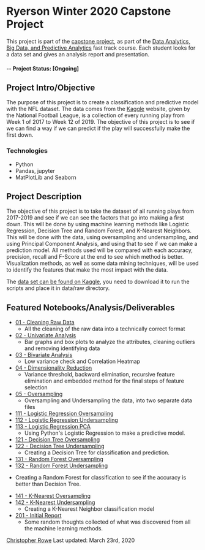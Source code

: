 # Ryerson Winter 2020 Capstone Project
This project is part of the [capstone project](https://continuing.ryerson.ca/search/publicCourseSearchDetails.do;jsessionid=1A27012141908DF0EBDA27F4216447CA?method=load&courseId=26431), as part of the [Data Analytics, Big Data, and Predictive Analytics](https://continuing.ryerson.ca/public/category/courseCategoryCertificateProfile.do?method=load&certificateId=171618) fast track course. Each student looks for a data set and gives an analysis report and presentation.

#### -- Project Status: [Ongoing]

## Project Intro/Objective
The purpose of this project is to create a classification and predictive model with the NFL dataset. The data comes from the [Kaggle](https://www.kaggle.com/c/nfl-big-data-bowl-2020) website, given by the National Football League, is a collection of every running play from Week 1 of 2017 to Week 12 of 2019. The objective of this project is to see if we can find a way if  we can predict if the play will successfully make the first down.

### Technologies
* Python
* Pandas, jupyter
* MatPlotLib and Seaborn

## Project Description
The objective of this project is to take the dataset of all running plays from 2017-2019 and see if we can see the factors that go into making a first down. This will be done by using machine learning methods like Logistic Regression, Decision Tree and Random Forest, and K-Nearest Neighbors. This will be done with the data, using oversampling and undersampling, and using Principal Component Analysis, and using that to see if we can make a prediction model. All methods used will be compared with each accuracy, precision, recall and F-Score at the end to see which method is better. Visualization methods, as well as some data mining techniques, will be used to identify the features that make the most impact with the data. 

The [data set can be found on Kaggle](https://www.kaggle.com/c/nfl-big-data-bowl-2020), you need to download it to run the scripts and place it in data/raw directory.

## Featured Notebooks/Analysis/Deliverables
* [01 - Cleaning Raw Data](https://github.com/rowevscolumn/capstone/blob/master/notebooks/01%20-%20Cleaning%20Raw%20Data.ipynb)
  - All the cleaning of the raw data into a technically correct format
* [02 - Univariate Analysis](https://github.com/rowevscolumn/capstone/blob/master/notebooks/02%20-%20Univariate%20Analysis.ipynb)
  - Bar graphs and box plots to analyze the attributes, cleaning outliers and removing identifying data
* [03 - Bivariate Analysis](https://github.com/rowevscolumn/capstone/blob/master/notebooks/03%20-%20Bivariate%20Analysis.ipynb)
  - Low variance check and Correlation Heatmap
* [04 - Dimensionality Reduction](https://github.com/rowevscolumn/capstone/blob/master/notebooks/04%20-%20Dimensionalty%20Reduction.ipynb)
  - Variance threshold, backward elimination, recursive feature elimination and embedded method for the final steps of feature selection
* [05 - Oversampling](https://github.com/rowevscolumn/capstone/blob/master/notebooks/05%20-%20Oversampling.ipynb)
  - Oversampling and Undersampling the data, into two separate data files
* [111 - Logistic Regression Oversampling](https://github.com/rowevscolumn/capstone/blob/master/notebooks/111%20-%20Logistic%20Regression%20Oversampling.ipynb)
* [112 - Logistic Regression Undersampling](https://github.com/rowevscolumn/capstone/blob/master/notebooks/112%20-%20Logistic%20Regression%20Undersampling.ipynb)
* [113 - Logistic Regression PCA](https://github.com/rowevscolumn/capstone/blob/master/notebooks/113%20-%20Logistic%20Regression%20PCA.ipynb)
  - Using Python's Logistic Regression to make a predictive model.
* [121 - Decision Tree Oversampling](https://github.com/rowevscolumn/capstone/blob/master/notebooks/121%20-%20Decision%20Tree%20Oversampling.ipynb)
* [122 - Decision Tree Undersampling](https://github.com/rowevscolumn/capstone/blob/master/notebooks/122%20-%20Decision%20Tree%20Undersampling.ipynb)
  - Creating a Decision Tree for classification and prediction.
* [131 - Random Forest Oversampling](https://github.com/rowevscolumn/capstone/blob/master/notebooks/131%20-%20Random%20Forest%20Oversampling.ipynb)
* [132 - Random Forest Undersampling](https://github.com/rowevscolumn/capstone/blob/master/notebooks/132%20-%20Random%20Forest%20Undersampling.ipynb)
- Creating a Random Forest for classification to see if the accuracy is better than Decision Tree.
* [141 - K-Nearest Oversampling](https://github.com/rowevscolumn/capstone/blob/master/notebooks/141%20-%20K-Nearest%20Oversampling.ipynb)
* [142 - K-Nearest Undersampling](https://github.com/rowevscolumn/capstone/blob/master/notebooks/142%20-%20K-Nearest%20Undersampling.ipynb)
  - Creating a K-Nearest Neighbor classification model
* [201 - Initial Report](https://github.com/rowevscolumn/capstone/blob/master/notebooks/201%20-%20Initial%20Report.ipynb)
  - Some random thoughts collected of what was discovered from all the machine learning methods.

[Christopher Rowe](https://github.com/rowevscolumn)
Last updated: March 23rd, 2020
